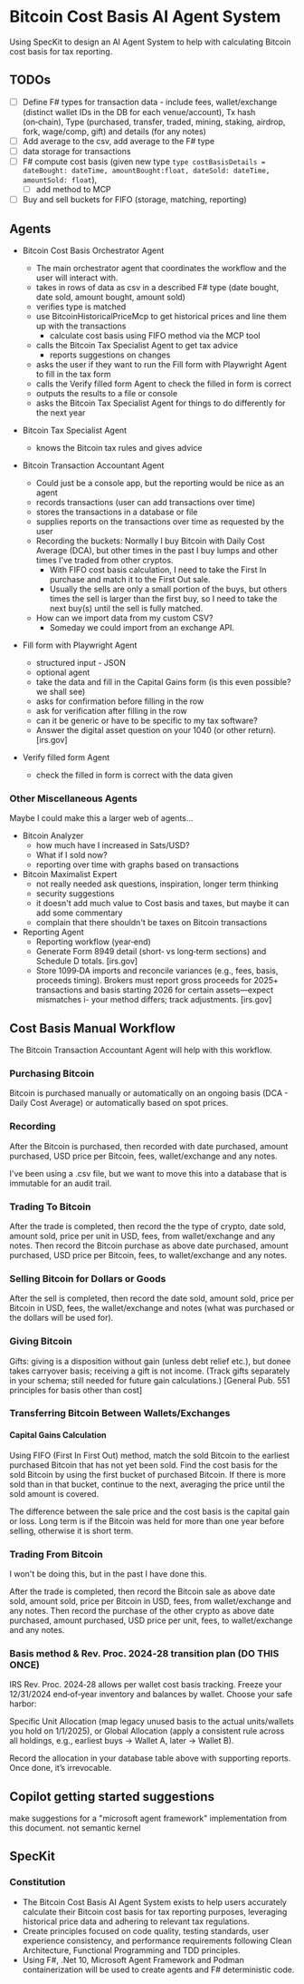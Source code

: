 # Bitcoin Cost Basis AI Agent System

Using SpecKit to design an AI Agent System to help with calculating Bitcoin cost basis for tax reporting.

## TODOs
- [ ] Define F# types for transaction data - include fees, wallet/exchange (distinct wallet IDs in the DB for each venue/account), Tx hash (on‑chain), Type (purchased, transfer, traded, mining, staking, airdrop, fork, wage/comp, gift) and details (for any notes)
- [ ] Add average to the csv, add average to the F# type
- [ ] data storage for transactions
- [ ] F# compute cost basis (given new type `type costBasisDetails = dateBought: dateTime, amountBought:float, dateSold: dateTime, amountSold: float`), 
  - [ ] add method to MCP
- [ ] Buy and sell buckets for FIFO (storage, matching, reporting)

## Agents

- Bitcoin Cost Basis Orchestrator Agent
  - The main orchestrator agent that coordinates the workflow and the user will interact with.
  - takes in rows of data as csv in a described F# type (date bought, date sold, amount bought, amount sold)
  - verifies type is matched
  - use BitcoinHistoricalPriceMcp to get historical prices and line them up with the transactions
    - calculate cost basis using FIFO method via the MCP tool
  - calls the Bitcoin Tax Specialist Agent to get tax advice
    - reports suggestions on changes 
  - asks the user if they want to run the Fill form with Playwright Agent to fill in the tax form
  - calls the Verify filled form Agent to check the filled in form is correct
  - outputs the results to a file or console
  - asks the Bitcoin Tax Specialist Agent for things to do differently for the next year

- Bitcoin Tax Specialist Agent
  - knows the Bitcoin tax rules and gives advice

- Bitcoin Transaction Accountant Agent
  - Could just be a console app, but the reporting would be nice as an agent
  - records transactions (user can add transactions over time)
  - stores the transactions in a database or file
  - supplies reports on the transactions over time as requested by the user
  - Recording the buckets: Normally I buy Bitcoin with Daily Cost Average (DCA), but other times in the past I buy lumps and other times I've traded from other cryptos.
    - With FIFO cost basis calculation, I need to take the First In purchase and match it to the First Out sale. 
    - Usually the sells are only a small portion of the buys, but others times the sell is larger than the first buy, so I need to take the next buy(s) until the sell is fully matched.
  - How can we import data from my custom CSV?
    - Someday we could import from an exchange API.

    
- Fill form with Playwright Agent
  - structured input - JSON
  - optional agent
  - take the data and fill in the Capital Gains form (is this even possible? we shall see)
  - asks for confirmation before filling in the row
  - ask for verification after filling in the row
  - can it be generic or have to be specific to my tax software?
  - Answer the digital asset question on your 1040 (or other return). [irs.gov]

- Verify filled form Agent
  - check the filled in form is correct with the data given

### Other Miscellaneous Agents

Maybe I could make this a larger web of agents...
- Bitcoin Analyzer
  - how much have I increased in Sats/USD?
  - What if I sold now?
  - reporting over time with graphs based on transactions
- Bitcoin Maximalist Expert
  - not really needed ask questions, inspiration, longer term thinking
  - security suggestions
  - it doesn't add much value to Cost basis and taxes, but maybe it can add some commentary
  - complain that there shouldn't be taxes on Bitcoin transactions
- Reporting Agent
  -  Reporting workflow (year‑end)
  - Generate Form 8949 detail (short‑ vs long‑term sections) and Schedule D totals. [irs.gov]
  - Store 1099‑DA imports and reconcile variances (e.g., fees, basis, proceeds timing). Brokers must report gross proceeds for 2025+ transactions and basis starting 2026 for certain assets—expect mismatches i- your method differs; track adjustments. [irs.gov]
    

## Cost Basis Manual Workflow

The Bitcoin Transaction Accountant Agent will help with this workflow.

### Purchasing Bitcoin

Bitcoin is purchased manually or automatically on an ongoing basis (DCA - Daily Cost Average) or automatically based on spot prices.

### Recording

After the Bitcoin is purchased, then recorded with date purchased, amount purchased, USD price per Bitcoin, fees, wallet/exchange and any notes.

I've been using a .csv file, but we want to move this into a database that is immutable for an audit trail.

### Trading To Bitcoin

After the trade is completed, then record the the type of crypto, date sold, amount sold, price per unit in USD, fees, from wallet/exchange and any notes.
Then record the Bitcoin purchase as above date purchased, amount purchased, USD price per Bitcoin, fees, to wallet/exchange and any notes.

### Selling Bitcoin for Dollars or Goods

After the sell is completed, then record the date sold, amount sold, price per Bitcoin in USD, fees, the wallet/exchange and notes (what was purchased or the dollars will be used for).

### Giving Bitcoin

Gifts: giving is a disposition without gain (unless debt relief etc.), but donee takes carryover basis; receiving a gift is not income. (Track gifts separately in your schema; still needed for future gain calculations.) [General Pub. 551 principles for basis other than cost]

### Transferring Bitcoin Between Wallets/Exchanges


#### Capital Gains Calculation

Using FIFO (First In First Out) method, match the sold Bitcoin to the earliest purchased Bitcoin that has not yet been sold. 
Find the cost basis for the sold Bitcoin by using the first bucket of purchased Bitcoin. If there is more sold than in that bucket, continue to the next, averaging the price until the sold amount is covered.

The difference between the sale price and the cost basis is the capital gain or loss.
Long term is if the Bitcoin was held for more than one year before selling, otherwise it is short term.

### Trading From Bitcoin

I won't be doing this, but in the past I have done this.

After the trade is completed, then record the Bitcoin sale as above date sold, amount sold, price per Bitcoin in USD, fees, from wallet/exchange and any notes.
Then record the purchase of the other crypto as above date purchased, amount purchased, USD price per unit, fees, to wallet/exchange and any notes.


### Basis method & Rev. Proc. 2024‑28 transition plan (DO THIS ONCE)

IRS Rev. Proc. 2024‑28 allows per wallet cost basis tracking.
Freeze your 12/31/2024 end‑of‑year inventory and balances by wallet.
Choose your safe harbor:

Specific Unit Allocation (map legacy unused basis to the actual units/wallets you hold on 1/1/2025), or
Global Allocation (apply a consistent rule across all holdings, e.g., earliest buys → Wallet A, later → Wallet B).


Record the allocation in your database table above with supporting reports. Once done, it’s irrevocable.


## Copilot getting started suggestions
make suggestions for a "microsoft agent framework" implementation from this document. not semantic kernel

## SpecKit
### Constitution
- The Bitcoin Cost Basis AI Agent System exists to help users accurately calculate their Bitcoin cost basis for tax reporting purposes, leveraging historical price data and adhering to relevant tax regulations.
-  Create principles focused on code quality, testing standards, user experience consistency, and performance requirements following Clean Architecture, Functional Programming and TDD principles.
- Using  F#, .Net 10, Microsoft Agent Framework and Podman containerization will be used to create agents and F# deterministic code.